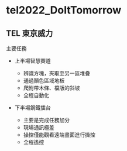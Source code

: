 # tel2022_DoItTomorrow

## TEL 東京威力
主要任務
* 上半場智慧賽道
  * 辨識方塊，夾取至另一區堆疊
  * 通過顏色區域地板
  * 爬附帶木條、檔版的斜坡
  * 全程自動化

* 下半場鋼鐵擂台
  * 主要是完成任務加分
  * 現場通訊極差
  * 操控僅能觀看遠端畫面進行操控
  * 全程遙控


## 
